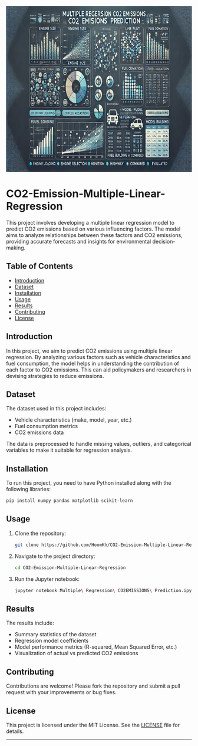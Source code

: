 <div style="text-align: center;">
    <img src="banner/banner.jpg" style="width:950px;height:450px;">
</div>


# CO2-Emission-Multiple-Linear-Regression

This project involves developing a multiple linear regression model to predict CO2 emissions based on various influencing factors. The model aims to analyze relationships between these factors and CO2 emissions, providing accurate forecasts and insights for environmental decision-making.

## Table of Contents
- [Introduction](#introduction)
- [Dataset](#dataset)
- [Installation](#installation)
- [Usage](#usage)
- [Results](#results)
- [Contributing](#contributing)
- [License](#license)

## Introduction
In this project, we aim to predict CO2 emissions using multiple linear regression. By analyzing various factors such as vehicle characteristics and fuel consumption, the model helps in understanding the contribution of each factor to CO2 emissions. This can aid policymakers and researchers in devising strategies to reduce emissions.

## Dataset
The dataset used in this project includes:
- Vehicle characteristics (make, model, year, etc.)
- Fuel consumption metrics
- CO2 emissions data

The data is preprocessed to handle missing values, outliers, and categorical variables to make it suitable for regression analysis.

## Installation
To run this project, you need to have Python installed along with the following libraries:
```bash
pip install numpy pandas matplotlib scikit-learn
```

## Usage
1. Clone the repository:
    ```bash
    git clone https://github.com/HoomKh/CO2-Emission-Multiple-Linear-Regression.git
    ```
2. Navigate to the project directory:
    ```bash
    cd CO2-Emission-Multiple-Linear-Regression
    ```
3. Run the Jupyter notebook:
    ```bash
    jupyter notebook Multiple\ Regression\ CO2EMISSIONS\ Prediction.ipynb
    ```

## Results
The results include:
- Summary statistics of the dataset
- Regression model coefficients
- Model performance metrics (R-squared, Mean Squared Error, etc.)
- Visualization of actual vs predicted CO2 emissions

## Contributing
Contributions are welcome! Please fork the repository and submit a pull request with your improvements or bug fixes.

## License
This project is licensed under the MIT License. See the [LICENSE](LICENSE) file for details.

---
